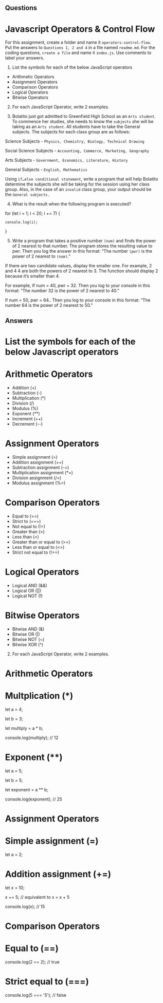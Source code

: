 ## Questions

# Javascript Operators & Control Flow

For this assignment, create a folder and name it `operators-control-flow`. Put the answers to `Questions 1, 2 and 4` in a file named `readme.md`. For the coding questions, `create a file` and name it `index.js`. Use comments to label your answers.

1. List the symbols for each of the below JavaScript operators

 - Arithmetic Operators
 - Assignment Operators
 - Comparison Operators
 - Logical Operators
 - Bitwise Operators

2. For each JavaScript Operator, write 2 examples.

3. Bolatito just got admitted to Greenfield High School as an `Arts student`. To commence her studies, she needs to know the `subjects` she will be taking as an `Arts student`. All students have to take the General subjects.
	The subjects for each class group are as follows:

Science Subjects - `Physics, Chemistry, Biology, Technical Drawing` 

Social Science Subjects - `Accounting, Commerce, Marketing, Geography`

Arts Subjects - `Government, Economics, Literature, History`

General Subjects - `English, Mathematics`

Using `if…else conditional statement`, write a program that will help Bolatito determine the subjects she will be taking for the session using her class group. Also, in the case of an `invalid` class group, your output should be the `General subjects.` 


4. What is the result when the following program is executed?

for (let i = 1; i < 20; i += 7) {

    console.log(i);
}

5. Write a program that takes a positive number `(num)` and finds the power of 2 nearest to that number. The program stores the resulting value to pwr. Then you log the answer in this format: 
“The number `(pwr)` is the power of 2 nearest to `(num)`.”

If there are two candidate values, display the smaller one. For example, 2 and 4 4 are both the powers of 2 nearest to 3. The function should display 2 because it’s smaller than 4.

For example,
If num = 40, pwr = 32. Then you log to your console in this format:
“The number 32 is the power of 2 nearest to 40.”

If num = 50, pwr = 64.. Then you log to your console in this format:
“The number 64 is the power of 2 nearest to 50.”



## Answers
# List the symbols for each of the below Javascript operators

# Arithmetic Operators
- Addition (+)
- Subtraction (-)
- Multiplication (*)
- Division (/)
- Modulus (%)
- Exponent (**)
- Increment (++)
- Decrement (--)

# Assignment Operators
- Simple assignment (=)
- Addition assignment (+=)
- Subtraction assignment (-=)
- Multiplication assignment (*=)
- Division assignment (/=)
- Modulus assignment (%=)

# Comparison Operators
- Equal to (==)
- Strict to (===)
- Not equal to (!=)
- Greater than (>)
- Less than (<)
- Greater than or equal to (>=)
- Less than or equal to (<=)
- Strict not equal to (!==)

# Logical Operators
- Logical AND (&&)
- Logical OR (||)
- Logical NOT (!)

# Bitwise Operators
- Bitwise AND (&)
- Bitwise OR (|)
- Bitwise NOT (~)
- Bitwise XOR (^)


2. For each JavaScript Operator, write 2 examples.

# Arithmetic Operators
# Multplication (*)
let a = 4;

let b = 3;

let multiply = a * b;

console.log(multiply); // 12

# Exponent (**)
let a = 5;

let b = 5;

let exponent = a ** b;

console.log(exponent); // 25

# Assignment Operators
# Simple assignment (=)
let a = 2;

# Addition assignment (+=)
let x = 10;

x += 5; // equivalent to x = x + 5

console.log(x); // 15

# Comparison Operators
# Equal to (==)

console.log(2 == 2); // true

# Strict equal to (===)

console.log(5 === '5'); // false